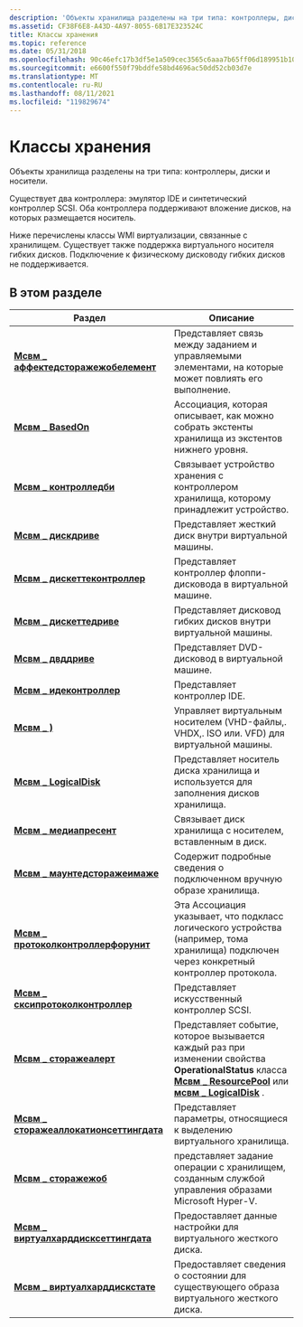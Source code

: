 ```yaml
---
description: 'Объекты хранилища разделены на три типа: контроллеры, диски и носители.'
ms.assetid: CF38F6E8-A43D-4A97-8055-6B17E323524C
title: Классы хранения
ms.topic: reference
ms.date: 05/31/2018
ms.openlocfilehash: 90c46efc17b3df5e1a509cec3565c6aaa7b65ff06d189951b100ac06d93a957e
ms.sourcegitcommit: e6600f550f79bddfe58bd4696ac50dd52cb03d7e
ms.translationtype: MT
ms.contentlocale: ru-RU
ms.lasthandoff: 08/11/2021
ms.locfileid: "119829674"
---
```

# <a name="storage-classes"></a>Классы хранения

Объекты хранилища разделены на три типа: контроллеры, диски и носители.

Существует два контроллера: эмулятор IDE и синтетический контроллер SCSI. Оба контроллера поддерживают вложение дисков, на которых размещается носитель.

Ниже перечислены классы WMI виртуализации, связанные с хранилищем. Существует также поддержка виртуального носителя гибких дисков. Подключение к физическому дисководу гибких дисков не поддерживается.

## <a name="in-this-section"></a>В этом разделе



| Раздел                                                                                      | Описание                                                                                                                                                                                                       |
|--------------------------------------------------------------------------------------------|-------------------------------------------------------------------------------------------------------------------------------------------------------------------------------------------------------------------|
| [**Мсвм \_ аффектедсторажежобелемент**](msvm-affectedstoragejobelement.md)<br/>       | Представляет связь между заданием и управляемыми элементами, на которые может повлиять его выполнение.<br/>                                                                                               |
| [**Мсвм \_ BasedOn**](msvm-basedon.md)<br/>                                           | Ассоциация, которая описывает, как можно собрать экстенты хранилища из экстентов нижнего уровня.<br/>                                                                                                           |
| [**Мсвм \_ контролледби**](msvm-controlledby.md)<br/>                                 | Связывает устройство хранения с контроллером хранилища, которому принадлежит устройство.<br/>                                                                                                                          |
| [**Мсвм \_ дискдриве**](msvm-diskdrive.md)<br/>                                       | Представляет жесткий диск внутри виртуальной машины.<br/>                                                                                                                                              |
| [**Мсвм \_ дискеттеконтроллер**](msvm-diskettecontroller.md)<br/>                     | Представляет контроллер флоппи-дисковода в виртуальной машине.<br/>                                                                                                                                               |
| [**Мсвм \_ дискеттедриве**](msvm-diskettedrive.md)<br/>                               | Представляет дисковод гибких дисков внутри виртуальной машины.<br/>                                                                                                                                                  |
| [**Мсвм \_ двддриве**](msvm-dvddrive.md)<br/>                                         | Представляет DVD-дисковод в виртуальной машине.<br/>                                                                                                                                                    |
| [**Мсвм \_ идеконтроллер**](msvm-idecontroller.md)<br/>                               | Представляет контроллер IDE.<br/>                                                                                                                                                                          |
| [**Мсвм \_ )**](msvm-imagemanagementservice.md)<br/>             | Управляет виртуальным носителем (VHD-файлы,. VHDX,. ISO или. VFD) для виртуальной машины.<br/>                                                                                                                    |
| [**Мсвм \_ LogicalDisk**](msvm-logicaldisk.md)<br/>                                   | Представляет носитель диска хранилища и используется для заполнения дисков хранилища.<br/>                                                                                                                             |
| [**Мсвм \_ медиапресент**](msvm-mediapresent.md)<br/>                                 | Связывает диск хранилища с носителем, вставленным в диск.<br/>                                                                                                                                     |
| [**Мсвм \_ маунтедсторажеимаже**](msvm-mountedstorageimage.md)<br/>                   | Содержит подробные сведения о подключенном вручную образе хранилища.<br/>                                                                                                                                  |
| [**Мсвм \_ протоколконтроллерфорунит**](msvm-protocolcontrollerforunit.md)<br/>       | Эта Ассоциация указывает, что подкласс логического устройства (например, тома хранилища) подключен через конкретный контроллер протокола.<br/>                                                       |
| [**Мсвм \_ сксипротоколконтроллер**](msvm-scsiprotocolcontroller.md)<br/>             | Представляет искусственный контроллер SCSI.<br/>                                                                                                                                                                |
| [**Мсвм \_ сторажеалерт**](msvm-storagealert.md)<br/>                                 | Представляет событие, которое вызывается каждый раз при изменении свойства **OperationalStatus** класса [**Мсвм \_ ResourcePool**](msvm-resourcepool.md) или [**мсвм \_ LogicalDisk**](msvm-logicaldisk.md) .<br/> |
| [**Мсвм \_ сторажеаллокатионсеттингдата**](msvm-storageallocationsettingdata.md)<br/> | Представляет параметры, относящиеся к выделению виртуального хранилища.<br/>                                                                                                                         |
| [**Мсвм \_ сторажежоб**](msvm-storagejob.md)<br/>                                     | представляет задание операции с хранилищем, созданным службой управления образами Microsoft Hyper-V.<br/>                                                                                                          |
| [**Мсвм \_ виртуалхарддисксеттингдата**](msvm-virtualharddisksettingdata.md)<br/>     | Предоставляет данные настройки для виртуального жесткого диска.<br/>                                                                                                                                                         |
| [**Мсвм \_ виртуалхарддискстате**](msvm-virtualharddiskstate.md)<br/>                 | Предоставляет сведения о состоянии для существующего образа виртуального жесткого диска.<br/>                                                                                                                                    |



 

 

 





